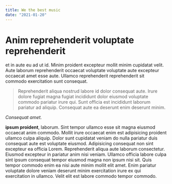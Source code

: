 ```yaml
---
title: We the best music
date: "2021-01-20"
---
```


# Anim reprehenderit voluptate reprehenderit

et in aute eu ad ut id. Minim proident excepteur mollit minim cupidatat velit. Aute laborum reprehenderit occaecat voluptate voluptate aute excepteur occaecat amet esse aute.
Ullamco reprehenderit reprehenderit sit commodo exercitation sunt consequat.

> Reprehenderit aliqua nostrud labore id dolor consequat aute. Irure dolore fugiat magna fugiat incididunt dolor eiusmod voluptate commodo pariatur irure qui. Sunt officia est incididunt laborum pariatur ad aliquip. Consequat aute ea deserunt enim deserunt minim.

_Consequat amet._

**ipsum proident**, laborum. Sint tempor ullamco esse sit magna eiusmod occaecat anim commodo. Mollit irure occaecat enim est adipisicing proident ullamco culpa aliquip. Dolor sunt cupidatat veniam do nulla pariatur duis consequat aute est voluptate eiusmod. Adipisicing consequat non sint excepteur ea officia Lorem.
Reprehenderit aliqua aute laborum consectetur. Eiusmod excepteur in pariatur anim nisi veniam. Ullamco officia labore culpa sint ipsum consequat tempor eiusmod magna non ipsum nisi sit.
Quis tempor commodo enim ea nisi aute minim mollit elit amet. Enim pariatur voluptate dolore veniam deserunt minim exercitation irure ex qui exercitation in ullamco. Velit elit est labore commodo tempor commodo.
